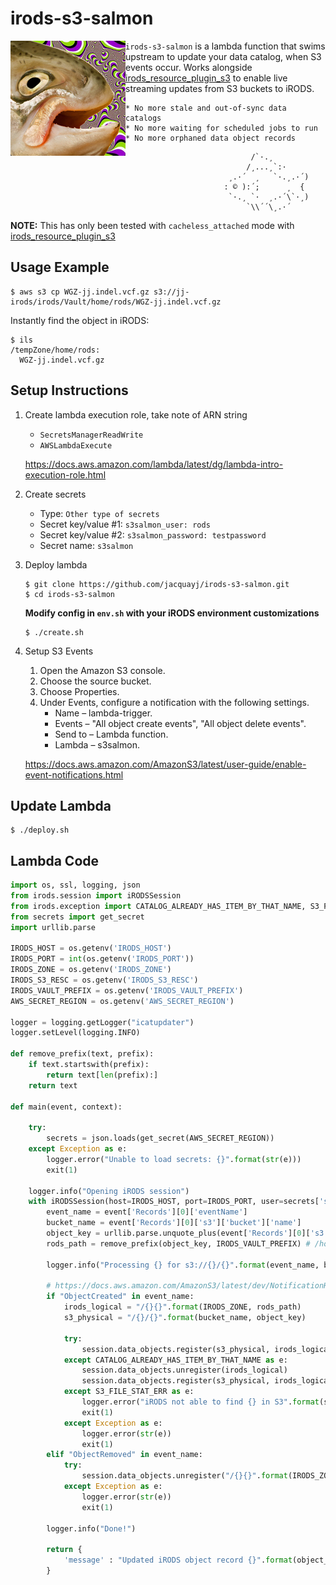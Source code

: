 # irods-s3-salmon

<img align="left" src="salmon.jpg">

`irods-s3-salmon` is a lambda function that swims upstream to update your data catalog, when S3 events occur. Works alongside [irods_resource_plugin_s3](https://github.com/irods/irods_resource_plugin_s3) to enable live streaming updates from S3 buckets to iRODS.

    * No more stale and out-of-sync data catalogs
    * No more waiting for scheduled jobs to run  
    * No more orphaned data object records       

 ```
                             /`·.¸
                            /¸...¸`:·
                        ¸.·´  ¸   `·.¸.·´)
                       : © ):´;      ¸  {
                        `·.¸ `·  ¸.·´\`·¸)
                            `\\´´\¸.·´
 ```

**NOTE:** This has only been tested with `cacheless_attached` mode with [irods_resource_plugin_s3](https://github.com/irods/irods_resource_plugin_s3)

## Usage Example

```
$ aws s3 cp WGZ-jj.indel.vcf.gz s3://jj-irods/irods/Vault/home/rods/WGZ-jj.indel.vcf.gz
```

Instantly find the object in iRODS:

```
$ ils
/tempZone/home/rods:
  WGZ-jj.indel.vcf.gz
```

## Setup Instructions

1. Create lambda execution role, take note of ARN string

    - `SecretsManagerReadWrite`
    - `AWSLambdaExecute`

    https://docs.aws.amazon.com/lambda/latest/dg/lambda-intro-execution-role.html

2. Create secrets

    - Type: `Other type of secrets`
    - Secret key/value #1: `s3salmon_user: rods`
    - Secret key/value #2: `s3salmon_password: testpassword`
    - Secret name: `s3salmon`

3. Deploy lambda
    
    ```
    $ git clone https://github.com/jacquayj/irods-s3-salmon.git
    $ cd irods-s3-salmon
    ```
    
    **Modify config in `env.sh` with your iRODS environment customizations**

    ```
    $ ./create.sh
    ```

4. Setup S3 Events

    1. Open the Amazon S3 console.
    2. Choose the source bucket.
    3. Choose Properties.
    4. Under Events, configure a notification with the following settings.
        * Name – lambda-trigger.
        * Events – "All object create events", "All object delete events".
        * Send to – Lambda function.
        * Lambda – s3salmon.

    https://docs.aws.amazon.com/AmazonS3/latest/user-guide/enable-event-notifications.html

## Update Lambda

```
$ ./deploy.sh
```

## Lambda Code

```python
import os, ssl, logging, json
from irods.session import iRODSSession
from irods.exception import CATALOG_ALREADY_HAS_ITEM_BY_THAT_NAME, S3_FILE_STAT_ERR
from secrets import get_secret
import urllib.parse

IRODS_HOST = os.getenv('IRODS_HOST')
IRODS_PORT = int(os.getenv('IRODS_PORT'))
IRODS_ZONE = os.getenv('IRODS_ZONE')
IRODS_S3_RESC = os.getenv('IRODS_S3_RESC')
IRODS_VAULT_PREFIX = os.getenv('IRODS_VAULT_PREFIX')
AWS_SECRET_REGION = os.getenv('AWS_SECRET_REGION')

logger = logging.getLogger("icatupdater")
logger.setLevel(logging.INFO)

def remove_prefix(text, prefix):
    if text.startswith(prefix):
        return text[len(prefix):]
    return text 

def main(event, context):

    try:
        secrets = json.loads(get_secret(AWS_SECRET_REGION))
    except Exception as e:
        logger.error("Unable to load secrets: {}".format(str(e)))
        exit(1)
        
    logger.info("Opening iRODS session")
    with iRODSSession(host=IRODS_HOST, port=IRODS_PORT, user=secrets['s3salmon_user'], password=secrets['s3salmon_password'], zone=IRODS_ZONE) as session:
        event_name = event['Records'][0]['eventName']
        bucket_name = event['Records'][0]['s3']['bucket']['name']
        object_key = urllib.parse.unquote_plus(event['Records'][0]['s3']['object']['key']) # irods/Vault/home/rods/requirements.txt
        rods_path = remove_prefix(object_key, IRODS_VAULT_PREFIX) # /home/rods/requirements.txt

        logger.info("Processing {} for s3://{}/{}".format(event_name, bucket_name, object_key))

        # https://docs.aws.amazon.com/AmazonS3/latest/dev/NotificationHowTo.html#supported-notification-event-types
        if "ObjectCreated" in event_name:
            irods_logical = "/{}{}".format(IRODS_ZONE, rods_path)
            s3_physical = "/{}/{}".format(bucket_name, object_key)

            try:
                session.data_objects.register(s3_physical, irods_logical, rescName=IRODS_S3_RESC)
            except CATALOG_ALREADY_HAS_ITEM_BY_THAT_NAME as e:
                session.data_objects.unregister(irods_logical)
                session.data_objects.register(s3_physical, irods_logical, rescName=IRODS_S3_RESC)
            except S3_FILE_STAT_ERR as e:
                logger.error("iRODS not able to find {} in S3".format(s3_physical))
                exit(1)
            except Exception as e:
                logger.error(str(e))
                exit(1)
        elif "ObjectRemoved" in event_name:
            try:
                session.data_objects.unregister("/{}{}".format(IRODS_ZONE, rods_path))
            except Exception as e:
                logger.error(str(e))
                exit(1)

        logger.info("Done!")

        return { 
            'message' : "Updated iRODS object record {}".format(object_key)
        }
```